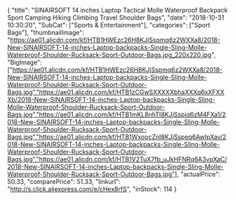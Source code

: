 {
	"title": "SINAIRSOFT 14 inches Laptop Tactical Molle Waterproof Backpack Sport Camping Hiking Climbing Travel Shoulder Bags",
	"date": "2018-10-31 10:30:20",
	"SubCat": ["Sports & Entertainment"],
	"categories": ["Sport Bags"],
	"thumbnailImage": "https://ae01.alicdn.com/kf/HTB1HWEzc26H8KJjSspmq6z2WXXa8/2018-New-SINAIRSOFT-14-inches-Laptop-backpacks-Single-Sling-Molle-Waterproof-Shoulder-Rucksack-Sport-Outdoor-Bags.jpg_220x220.jpg",
	"BigImage": ["https://ae01.alicdn.com/kf/HTB1HWEzc26H8KJjSspmq6z2WXXa8/2018-New-SINAIRSOFT-14-inches-Laptop-backpacks-Single-Sling-Molle-Waterproof-Shoulder-Rucksack-Sport-Outdoor-Bags.jpg","https://ae01.alicdn.com/kf/HTB1zCGwSXXXXXbhaXXXq6xXFXXXb/2018-New-SINAIRSOFT-14-inches-Laptop-backpacks-Single-Sling-Molle-Waterproof-Shoulder-Rucksack-Sport-Outdoor-Bags.jpg","https://ae01.alicdn.com/kf/HTB1mKL8nhTI8KJjSspiq6zM4FXa1/2018-New-SINAIRSOFT-14-inches-Laptop-backpacks-Single-Sling-Molle-Waterproof-Shoulder-Rucksack-Sport-Outdoor-Bags.jpg","https://ae01.alicdn.com/kf/HTB1WxoocZnI8KJjSspeq6AwIpXav/2018-New-SINAIRSOFT-14-inches-Laptop-backpacks-Single-Sling-Molle-Waterproof-Shoulder-Rucksack-Sport-Outdoor-Bags.jpg","https://ae01.alicdn.com/kf/HTB1V2TuX7fb_uJkHFNRq6A3vpXaC/2018-New-SINAIRSOFT-14-inches-Laptop-backpacks-Single-Sling-Molle-Waterproof-Shoulder-Rucksack-Sport-Outdoor-Bags.jpg"],
	"actualPrice": 50.33,
	"comparePrice": 51.33,
	"linkurl": "http://s.click.aliexpress.com/e/cHex8rfS",
	"inStock": 114
}
